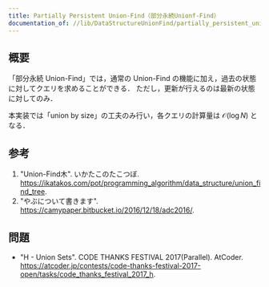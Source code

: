 ```yaml
---
title: Partially Persistent Union-Find（部分永続Unionf-Find）
documentation_of: //lib/DataStructureUnionFind/partially_persistent_union_find.hpp
---
```



## 概要

「部分永続 Union-Find」では，通常の Union-Find の機能に加え，過去の状態に対してクエリを求めることができる．
ただし，更新が行えるのは最新の状態に対してのみ．

本実装では「union by size」の工夫のみ行い，各クエリの計算量は $\mathcal{O}(\log N)$ となる．


## 参考

1. "Union-Find木". いかたこのたこつぼ. <https://ikatakos.com/pot/programming_algorithm/data_structure/union_find_tree>.
1. "やぶについて書きます". <https://camypaper.bitbucket.io/2016/12/18/adc2016/>.


## 問題

- "H - Union Sets". CODE THANKS FESTIVAL 2017(Parallel). AtCoder. <https://atcoder.jp/contests/code-thanks-festival-2017-open/tasks/code_thanks_festival_2017_h>.

